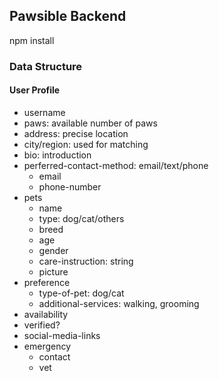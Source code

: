 ## Pawsible Backend

npm install

### Data Structure
#### User Profile
- username
- paws: available number of paws
- address: precise location
- city/region: used for matching
- bio: introduction
- perferred-contact-method: email/text/phone
    - email
    - phone-number
- pets
    - name
    - type: dog/cat/others
    - breed
    - age
    - gender
    - care-instruction: string
    - picture
- preference
    - type-of-pet: dog/cat
    - additional-services: walking, grooming
- availability
- verified?
- social-media-links
- emergency
    - contact
    - vet